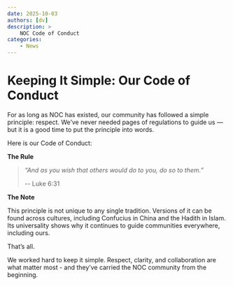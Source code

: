 ```yaml
---
date: 2025-10-03
authors: [dv]
description: >
    NOC Code of Conduct
categories:
    - News
---
```

# Keeping It Simple: Our Code of Conduct

For as long as NOC has existed, our community has followed a simple principle: respect.
We’ve never needed pages of regulations to guide us — but it is a good time to put the principle
into words.

<!-- more -->

Here is our Code of Conduct:

**The Rule**

> *“And as you wish that others would do to you, do so to them.”*
> 
> -- Luke 6:31

**The Note**

This principle is not unique to any single tradition. Versions of it can be found across cultures,
including Confucius in China and the Hadith in Islam. Its universality shows why it continues
to guide communities everywhere, including ours.

That’s all.

We worked hard to keep it simple. Respect, clarity, and collaboration are what matter most -
and they’ve carried the NOC community from the beginning.